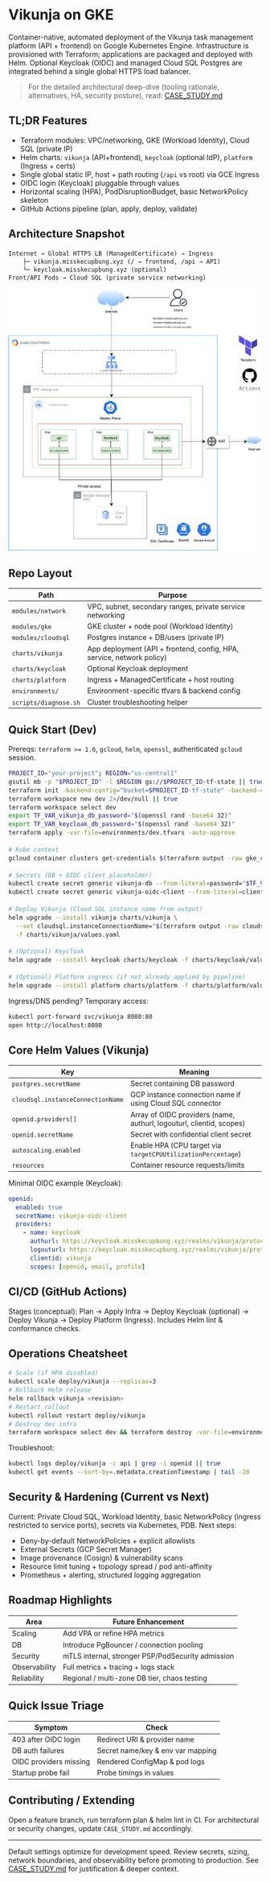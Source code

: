 <!-- Concise, dev-focused README; see CASE_STUDY.md for the full narrative & rationale -->
# Vikunja on GKE

Container-native, automated deployment of the Vikunja task management platform (API + frontend) on Google Kubernetes Engine. Infrastructure is provisioned with Terraform; applications are packaged and deployed with Helm. Optional Keycloak (OIDC) and managed Cloud SQL Postgres are integrated behind a single global HTTPS load balancer.

> For the detailed architectural deep-dive (tooling rationale, alternatives, HA, security posture), read: [CASE_STUDY.md](./CASE_STUDY.md)

## TL;DR Features
* Terraform modules: VPC/networking, GKE (Workload Identity), Cloud SQL (private IP)
* Helm charts: `vikunja` (API+frontend), `keycloak` (optional IdP), `platform` (Ingress + certs)
* Single global static IP, host + path routing (`/api` vs root) via GCE Ingress
* OIDC login (Keycloak) pluggable through values
* Horizontal scaling (HPA), PodDisruptionBudget, basic NetworkPolicy skeleton
* GitHub Actions pipeline (plan, apply, deploy, validate)

## Architecture Snapshot
```
Internet → Global HTTPS LB (ManagedCertificate) → Ingress
    ├─ vikunja.misskecupbung.xyz (/ → frontend, /api → API)
    └─ keycloak.misskecupbung.xyz (optional)
Front/API Pods → Cloud SQL (private service networking)
```

![Architecture Diagram](./images/vikunja-architecture.png)


## Repo Layout
| Path | Purpose |
|------|---------|
| `modules/network` | VPC, subnet, secondary ranges, private service networking |
| `modules/gke` | GKE cluster + node pool (Workload Identity) |
| `modules/cloudsql` | Postgres instance + DB/users (private IP) |
| `charts/vikunja` | App deployment (API + frontend, config, HPA, service, network policy) |
| `charts/keycloak` | Optional Keycloak deployment |
| `charts/platform` | Ingress + ManagedCertificate + host routing |
| `environments/` | Environment-specific tfvars & backend config |
| `scripts/diagnose.sh` | Cluster troubleshooting helper |

## Quick Start (Dev)
Prereqs: `terraform >= 1.6`, `gcloud`, `helm`, `openssl`, authenticated `gcloud` session.
```bash
PROJECT_ID="your-project"; REGION="us-central1"
gsutil mb -p "$PROJECT_ID" -l $REGION gs://$PROJECT_ID-tf-state || true
terraform init -backend-config="bucket=$PROJECT_ID-tf-state" -backend-config="prefix=terraform"
terraform workspace new dev 2>/dev/null || true
terraform workspace select dev
export TF_VAR_vikunja_db_password="$(openssl rand -base64 32)"
export TF_VAR_keycloak_db_password="$(openssl rand -base64 32)"
terraform apply -var-file=environments/dev.tfvars -auto-approve

# Kube context
gcloud container clusters get-credentials $(terraform output -raw gke_cluster_name) --region $REGION

# Secrets (DB + OIDC client placeholder)
kubectl create secret generic vikunja-db --from-literal=password="$TF_VAR_vikunja_db_password" --dry-run=client -o yaml | kubectl apply -f -
kubectl create secret generic vikunja-oidc-client --from-literal=clientsecret="CHANGE_ME" --dry-run=client -o yaml | kubectl apply -f -

# Deploy Vikunja (Cloud SQL instance name from output)
helm upgrade --install vikunja charts/vikunja \
  --set cloudsql.instanceConnectionName="$(terraform output -raw cloudsql_instance)" \
  -f charts/vikunja/values.yaml

# (Optional) Keycloak
helm upgrade --install keycloak charts/keycloak -f charts/keycloak/values.yaml

# (Optional) Platform ingress (if not already applied by pipeline)
helm upgrade --install platform charts/platform -f charts/platform/values.yaml
```
Ingress/DNS pending? Temporary access:
```bash
kubectl port-forward svc/vikunja 8080:80
open http://localhost:8080
```

## Core Helm Values (Vikunja)
| Key | Meaning |
|-----|---------|
| `postgres.secretName` | Secret containing DB password |
| `cloudsql.instanceConnectionName` | GCP instance connection name if using Cloud SQL connector |
| `openid.providers[]` | Array of OIDC providers (name, authurl, logouturl, clientid, scopes) |
| `openid.secretName` | Secret with confidential client secret |
| `autoscaling.enabled` | Enable HPA (CPU target via `targetCPUUtilizationPercentage`) |
| `resources` | Container resource requests/limits |

Minimal OIDC example (Keycloak):
```yaml
openid:
  enabled: true
  secretName: vikunja-oidc-client
  providers:
    - name: keycloak
      authurl: https://keycloak.misskecupbung.xyz/realms/vikunja/protocol/openid-connect/auth
      logouturl: https://keycloak.misskecupbung.xyz/realms/vikunja/protocol/openid-connect/logout
      clientid: vikunja
      scopes: [openid, email, profile]
```

## CI/CD (GitHub Actions)
Stages (conceptual): Plan → Apply Infra → Deploy Keycloak (optional) → Deploy Vikunja → Deploy Platform (Ingress). Includes Helm lint & conformance checks.

## Operations Cheatsheet
```bash
# Scale (if HPA disabled)
kubectl scale deploy/vikunja --replicas=3
# Rollback Helm release
helm rollback vikunja <revision>
# Restart rollout
kubectl rollout restart deploy/vikunja
# Destroy dev infra
terraform workspace select dev && terraform destroy -var-file=environments/dev.tfvars -auto-approve
```
Troubleshoot:
```bash
kubectl logs deploy/vikunja -c api | grep -i openid || true
kubectl get events --sort-by=.metadata.creationTimestamp | tail -20
```

## Security & Hardening (Current vs Next)
Current: Private Cloud SQL, Workload Identity, basic NetworkPolicy (ingress restricted to service ports), secrets via Kubernetes, PDB.
Next steps:
* Deny-by-default NetworkPolicies + explicit allowlists
* External Secrets (GCP Secret Manager)
* Image provenance (Cosign) & vulnerability scans
* Resource limit tuning + topology spread / pod anti-affinity
* Prometheus + alerting, structured logging aggregation

## Roadmap Highlights
| Area | Future Enhancement |
|------|--------------------|
| Scaling | Add VPA or refine HPA metrics | 
| DB | Introduce PgBouncer / connection pooling | 
| Security | mTLS internal, stronger PSP/PodSecurity admission | 
| Observability | Full metrics + tracing + logs stack | 
| Reliability | Regional / multi-zone DB tier, chaos testing | 

## Quick Issue Triage
| Symptom | Check |
|---------|-------|
| 403 after OIDC login | Redirect URI & provider name |
| DB auth failures | Secret name/key & env var mapping |
| OIDC providers missing | Rendered ConfigMap & pod logs |
| Startup probe fail | Probe timings in values |

## Contributing / Extending
Open a feature branch, run terraform plan & helm lint in CI. For architectural or security changes, update `CASE_STUDY.md` accordingly.

---
Default settings optimize for development speed. Review secrets, sizing, network boundaries, and observability before promoting to production. See [CASE_STUDY.md](./CASE_STUDY.md) for justification & deeper context.
<!-- End of concise README -->